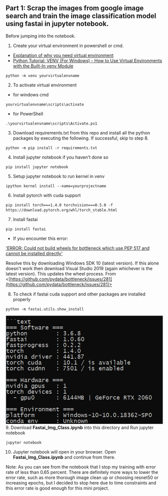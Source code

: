 ## Part 1: Scrap the images from google image search and train the image classification model using fastai in jupyter notebook.

Before jumping into the notebook.

1. Create your virtual environment in powershell or cmd.   
  * [Explanation of why you need virtual environment](https://www.youtube.com/watch?v=N5vscPTWKOk)   
  * [Python Tutorial: VENV (For Windows) - How to Use Virtual Environments with the Built-In venv Module](https://www.youtube.com/watch?v=APOPm01BVrk)   
```
python -m venv yourvirtualenvname
```
2. To activate virtual environment
* for windows cmd
```
yourvirtualenvname\scripts\activate
```
* for PowerShell
```
.\yourvirtualenvname\scripts\Activate.ps1
```
3. Download requirements.txt from this repo and install all the python packages by executing the following. If successful, skip to step 8.
```
python -m pip install -r requirements.txt
```
4. Install jupyter notebook if you haven't done so
```
pip install jupyter notebook
```
5. Setup jupyter notebook to run kernel in venv
```
ipython kernel install --name=yourprojectname
```
6. Install pytorch with cuda support
```
pip install torch===1.4.0 torchvision===0.5.0 -f https://download.pytorch.org/whl/torch_stable.html
```
7. Install fastai
```
pip install fastai
```

* If you encounter this error:

['ERROR: Could not build wheels for bottleneck which use PEP 517 and cannot be installed directly'](https://github.com/pydata/bottleneck/issues/281)

Resolve this by downloading Windows SDK 10 (latest version). If this alone doesn't work then download Visual Studio 2019 (again whichever is the latest version). This updates the wheel process. From <[https://github.com/pydata/bottleneck/issues/281](https://github.com/pydata/bottleneck/issues/281)>

8. To check if fastai cuda support and other packages are installed properly
```
python -m fastai.utils.show_install
```
![fastai.utils.show_install](https://github.com/Unicorndy/FASTAI_Image_Classification_with_Azure_Function_and_Telegram_bot_Deployment/blob/master/image/show_install.png)  
9. Download **Fastai_Img_Class.ipynb** into this directory and Run jupyter notebook
```
jupyter notebook
```
10. Jupyter notebook will open in your browser. Open **Fastai_Img_Class.ipynb** and continue from there.

Note: As you can see from the notebook that I stop my training with error rate of less than 0.65 percent. There are definitely more ways to lower the error rate, such as more thorough image clean up or choosing resnet50 or increasing epochs, but I decided to stop here due to time constraints and this error rate is good enough for this mini project.
